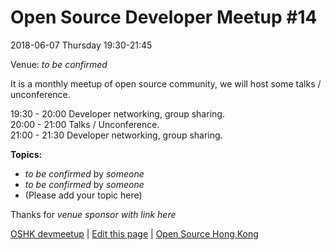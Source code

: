 # Open Source Developer Meetup #14

2018-06-07 Thursday 19:30-21:45

Venue: *to be confirmed*

It is a monthly meetup of open source community, we will host some talks / unconference.

19:30 - 20:00   Developer networking, group sharing.   
20:00 - 21:00   Talks / Unconference.    
21:00 - 21:30   Developer networking, group sharing.   

**Topics:**

* *to be confirmed* by *someone*
* *to be confirmed* by *someone*
* (Please add your topic here)

Thanks for *venue sponsor with link here*

[OSHK devmeetup](http://devmeetup.opensource.hk) | [Edit this page](https://github.com/opensourcehk/devmeetup/tree/master/YYYY/MM/README.md) | [Open Source Hong Kong](https://opensource.hk)
